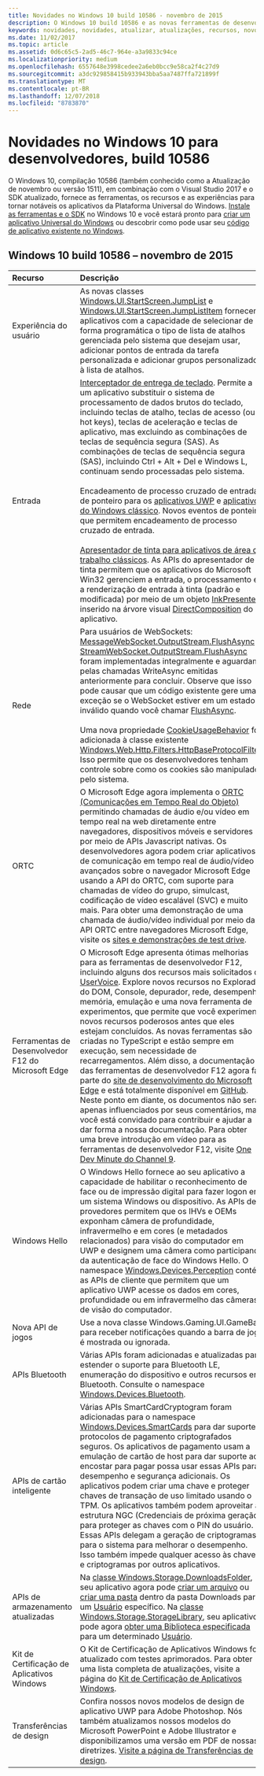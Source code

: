 ```yaml
---
title: Novidades no Windows 10 build 10586 - novembro de 2015
description: O Windows 10 build 10586 e as novas ferramentas de desenvolvedor fornecem as ferramentas, os recursos e as experiências da nova Plataforma Universal do Windows.
keywords: novidades, novidades, atualizar, atualizações, recursos, novo, Windows 10, 1511, novembro, 10586
ms.date: 11/02/2017
ms.topic: article
ms.assetid: 0d6c65c5-2ad5-46c7-964e-a3a9833c94ce
ms.localizationpriority: medium
ms.openlocfilehash: 6557648e3998cedee2a6eb0bcc9e58ca2f4c27d9
ms.sourcegitcommit: a3dc929858415b933943bba5aa7487ffa721899f
ms.translationtype: MT
ms.contentlocale: pt-BR
ms.lasthandoff: 12/07/2018
ms.locfileid: "8783870"
---
```

# <a name="whats-new-in-windows-10-for-developers-build-10586"></a>Novidades no Windows 10 para desenvolvedores, build 10586

O Windows 10, compilação 10586 (também conhecido como a Atualização de novembro ou versão 1511), em combinação com o Visual Studio 2017 e o SDK atualizado, fornece as ferramentas, os recursos e as experiências para tornar notáveis os aplicativos da Plataforma Universal do Windows. [Instale as ferramentas e o SDK](http://go.microsoft.com/fwlink/?LinkId=821431) no Windows 10 e você estará pronto para [criar um aplicativo Universal do Windows](../get-started/create-uwp-apps.md) ou descobrir como pode usar seu [código de aplicativo existente no Windows](../porting/index.md).

## <a name="windows-10-build-10586---november-2015"></a>Windows 10 build 10586 – novembro de 2015

Recurso | Descrição
 :---- | :----
 Experiência do usuário | As novas classes [Windows.UI.StartScreen.JumpList](https://msdn.microsoft.com/library/windows/apps/windows.ui.startscreen.aspx) e [Windows.UI.StartScreen.JumpListItem](https://msdn.microsoft.com/library/windows/apps/windows.ui.startscreen.aspx) fornecem aplicativos com a capacidade de selecionar de forma programática o tipo de lista de atalhos gerenciada pelo sistema que desejam usar, adicionar pontos de entrada da tarefa personalizada e adicionar grupos personalizados à lista de atalhos.
 Entrada | [Interceptador de entrega de teclado](https://msdn.microsoft.com/library/windows/apps/windows.ui.input.keyboarddeliveryinterceptor.aspx). Permite a um aplicativo substituir o sistema de processamento de dados brutos do teclado, incluindo teclas de atalho, teclas de acesso (ou hot keys), teclas de aceleração e teclas de aplicativo, mas excluindo as combinações de teclas de sequência segura (SAS). As combinações de teclas de sequência segura (SAS), incluindo Ctrl + Alt + Del e Windows L, continuam sendo processadas pelo sistema. <br /><br />Encadeamento de processo cruzado de entrada de ponteiro para os [aplicativos UWP](https://msdn.microsoft.com/library/windows/apps/windows.ui.core.corewindow.aspx) e [aplicativos do Windows clássico](https://msdn.microsoft.com/library/windows/desktop/hh454903(v=vs.85).aspx). Novos eventos de ponteiro que permitem encadeamento de processo cruzado de entrada. <br /><br />[Apresentador de tinta para aplicativos de área de trabalho clássicos](https://msdn.microsoft.com/library/windows/desktop/mt622165(v=vs.85).aspx). As APIs do apresentador de tinta permitem que os aplicativos do Microsoft Win32 gerenciem a entrada, o processamento e a renderização de entrada à tinta (padrão e modificada) por meio de um objeto [InkPresenter](https://msdn.microsoft.com/library/windows/desktop/windows.ui.input.inking.inkpresenter.aspx) inserido na árvore visual [DirectComposition](https://msdn.microsoft.com/library/windows/desktop/hh437371(v=vs.85).aspx) do aplicativo.
Rede | Para usuários de WebSockets: [MessageWebSocket.OutputStream.FlushAsync](https://msdn.microsoft.com/library/windows/apps/windows.storage.streams.datawriter.flushasync.aspx) e [StreamWebSocket.OutputStream.FlushAsync](https://msdn.microsoft.com/library/windows/apps/windows.storage.streams.datawriter.flushasync.aspx) foram implementadas integralmente e aguardam pelas chamadas WriteAsync emitidas anteriormente para concluir. Observe que isso pode causar que um código existente gere uma exceção se o WebSocket estiver em um estado inválido quando você chamar [FlushAsync](https://msdn.microsoft.com/library/windows/apps/windows.storage.streams.datawriter.flushasync.aspx). <br /><br />Uma nova propriedade [CookieUsageBehavior](https://msdn.microsoft.com/library/windows/apps/windows.web.http.filters.httpbaseprotocolfilter.aspx) foi adicionada à classe existente [Windows.Web.Http.Filters.HttpBaseProtocolFilter](https://msdn.microsoft.com/library/windows/apps/windows.web.http.filters.httpbaseprotocolfilter.aspx). Isso permite que os desenvolvedores tenham controle sobre como os cookies são manipulados pelo sistema.
ORTC | O Microsoft Edge agora implementa o [ORTC (Comunicações em Tempo Real do Objeto)](https://msdn.microsoft.com/library/mt433097(v=vs.85).aspx) permitindo chamadas de áudio e/ou vídeo em tempo real na web diretamente entre navegadores, dispositivos móveis e servidores por meio de APIs Javascript nativas. Os desenvolvedores agora podem criar aplicativos de comunicação em tempo real de áudio/vídeo avançados sobre o navegador Microsoft Edge usando a API do ORTC, com suporte para chamadas de vídeo do grupo, simulcast, codificação de vídeo escalável (SVC) e muito mais. Para obter uma demonstração de uma chamada de áudio/vídeo individual por meio da API ORTC entre navegadores Microsoft Edge, visite os [sites e demonstrações de test drive](https://developer.microsoft.com/microsoft-edge/testdrive/demos/ortcdemo/).
Ferramentas de Desenvolvedor F12 do Microsoft Edge | O Microsoft Edge apresenta ótimas melhorias para as ferramentas de desenvolvedor F12, incluindo alguns dos recursos mais solicitados de [UserVoice](https://wpdev.uservoice.com/forums/257854-microsoft-edge-developer). Explore novos recursos no Explorador do DOM, Console, depurador, rede, desempenho, memória, emulação e uma nova ferramenta de experimentos, que permite que você experimente novos recursos poderosos antes que eles estejam concluídos. As novas ferramentas são criadas no TypeScript e estão sempre em execução, sem necessidade de recarregamentos. Além disso, a documentação das ferramentas de desenvolvedor F12 agora faz parte do [site de desenvolvimento do Microsoft Edge](https://developer.microsoft.com/microsoft-edge/) e está totalmente disponível em [GitHub](https://github.com/MicrosoftEdge/MicrosoftEdge-Documentation). Neste ponto em diante, os documentos não serão apenas influenciados por seus comentários, mas você está convidado para contribuir e ajudar a dar forma a nossa documentação. Para obter uma breve introdução em vídeo para as ferramentas de desenvolvedor F12, visite [One Dev Minute do Channel 9](https://channel9.msdn.com/Blogs/One-Dev-Minute/Microsoft-Edge-F12-tools).
Windows Hello | O Windows Hello fornece ao seu aplicativo a capacidade de habilitar o reconhecimento de face ou de impressão digital para fazer logon em um sistema Windows ou dispositivo. As APIs de provedores permitem que os IHVs e OEMs exponham câmera de profundidade, infravermelho e em cores (e metadados relacionados) para visão do computador em UWP e designem uma câmera como participando da autenticação de face do Windows Hello. O namespace [Windows.Devices.Perception](https://msdn.microsoft.com/library/windows/apps/windows.devices.perception.aspx) contém as APIs de cliente que permitem que um aplicativo UWP acesse os dados em cores, profundidade ou em infravermelho das câmeras de visão do computador.
Nova API de jogos | Use a nova classe Windows.Gaming.UI.GameBar para receber notificações quando a barra de jogo é mostrada ou ignorada.
APIs Bluetooth | Várias APIs foram adicionadas e atualizadas para estender o suporte para Bluetooth LE, enumeração do dispositivo e outros recursos em Bluetooth. Consulte o namespace [Windows.Devices.Bluetooth](https://msdn.microsoft.com/library/windows/apps/windows.devices.bluetooth.aspx).
APIs de cartão inteligente | Várias APIs SmartCardCryptogram foram adicionadas para o namespace [Windows.Devices.SmartCards](https://msdn.microsoft.com/library/windows/apps/windows.devices.smartcards.aspx) para dar suporte a protocolos de pagamento criptografados seguros. Os aplicativos de pagamento usam a emulação de cartão de host para dar suporte ao encostar para pagar possa usar essas APIs para desempenho e segurança adicionais. Os aplicativos podem criar uma chave e proteger chaves de transação de uso limitado usando o TPM. Os aplicativos também podem aproveitar a estrutura NGC (Credenciais de próxima geração) para proteger as chaves com o PIN do usuário. Essas APIs delegam a geração de criptogramas para o sistema para melhorar o desempenho. Isso também impede qualquer acesso às chaves e criptogramas por outros aplicativos.
APIs de armazenamento atualizadas | Na [classe Windows.Storage.DownloadsFolder](https://msdn.microsoft.com/library/windows/apps/windows.storage.downloadsfolder.aspx), seu aplicativo agora pode [criar um arquivo](https://msdn.microsoft.com/library/windows/apps/windows.storage.downloadsfolder.createfileforuserasync.aspx) ou [criar uma pasta](https://msdn.microsoft.com/library/windows/apps/windows.storage.downloadsfolder.createfolderforuserasync.aspx) dentro da pasta Downloads para um [Usuário](https://msdn.microsoft.com/library/windows/apps/windows.system.user.aspx) específico. Na [classe Windows.Storage.StorageLibrary](https://msdn.microsoft.com/library/windows/apps/windows.storage.storagelibrary.aspx), seu aplicativo pode agora [obter uma Biblioteca especificada](https://msdn.microsoft.com/library/windows/apps/windows.storage.storagelibrary.getlibraryforuserasync.aspx) para um determinado [Usuário](https://msdn.microsoft.com/library/windows/apps/windows.system.user.aspx).
Kit de Certificação de Aplicativos Windows | O Kit de Certificação de Aplicativos Windows foi atualizado com testes aprimorados. Para obter uma lista completa de atualizações, visite a página do [Kit de Certificação de Aplicativos Windows](https://developer.microsoft.com/windows/develop/app-certification-kit).
Transferências de design | Confira nossos novos modelos de design de aplicativo UWP para Adobe Photoshop. Nós também atualizamos nossos modelos do Microsoft PowerPoint e Adobe Illustrator e disponibilizamos uma versão em PDF de nossas diretrizes. [Visite a página de Transferências de design](https://developer.microsoft.com/windows/design/assets).